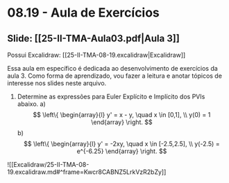# 08.19 - Aula de Exercícios

## Slide: [[25-II-TMA-Aula03.pdf|Aula 3]]

Possui Excalidraw: [[25-II-TMA-08-19.excalidraw|Excalidraw]]

Essa aula em específico é dedicada ao desenvolvimento de exercícios da aula 3. Como forma de aprendizado, vou fazer a leitura e anotar tópicos de interesse nos slides neste arquivo.

1. Determine as expressões para Euler Explícito e Implícito dos PVIs abaixo.
   a)  $$
   \left\{
   \begin{array}{l}
   y' = x - y, \quad x \in [0,1], \\
   y(0) = 1
   \end{array}
   \right.
   $$
   b)  $$
   \left\{
   \begin{array}{l}
   y' = -2xy, \quad x \in [-2.5,2.5], \\
   y(-2.5) = e^{-6.25}
   \end{array}
   \right.
   $$

![[Excalidraw/25-II-TMA-08-19.excalidraw.md#^frame=Kwcr8CABNZ5LrkVzR2bZy]]
